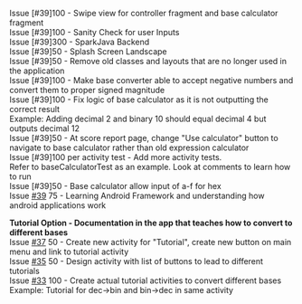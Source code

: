 Issue [#39]100 - Swipe view for controller fragment and base calculator fragment <br/>
Issue [#39]100 - Sanity Check for user Inputs <br/>
Issue [#39]300 - SparkJava Backend <br/>
Issue [#39]50  - Splash Screen Landscape <br/>
Issue [#39]50  - Remove old classes and layouts that are no longer used in the application <br/>
Issue [#39]100 - Make base converter able to accept negative numbers and convert them to proper signed magnitude <br/>
Issue [#39]100 - Fix logic of base calculator as it is not outputting the correct result <br/>
	Example: Adding decimal 2 and binary 10 should equal decimal 4 but outputs decimal 12 <br/>
Issue [#39]50  - At score report page, change "Use calculator" button to navigate to base calculator rather than old expression calculator <br/>
Issue [#39]100 per activity test - Add more activity tests. <br/>
	Refer to baseCalculatorTest as an example. Look at comments to learn how to run <br/>
Issue [#39]50  - Base calculator allow input of a-f for hex <br/>
Issue [#39](https://github.com/UCSB-CS56-Projects/cs56-android-conversion-showdown/issues/39) 75  - Learning Android Framework and understanding how android applications work <br/>

<b> Tutorial Option - Documentation in the app that teaches how to convert to different bases </b> <br/>
Issue [#37](https://github.com/UCSB-CS56-Projects/cs56-android-conversion-showdown/issues/37) 50  - Create new activity for "Tutorial", create new button on main menu and link to tutorial activity <br/>
Issue [#35](https://github.com/UCSB-CS56-Projects/cs56-android-conversion-showdown/issues/35) 50  - Design activity with list of buttons to lead to different tutorials <br/>
Issue [#33](https://github.com/UCSB-CS56-Projects/cs56-android-conversion-showdown/issues/33) 100 - Create actual tutorial activities to convert different bases <br/>
	Example: Tutorial for dec->bin and bin->dec in same activity <br/>
